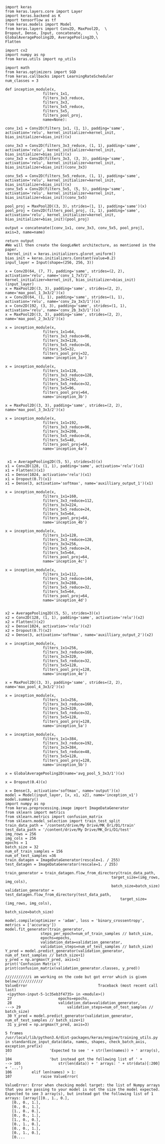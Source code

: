     import keras
    from keras.layers.core import Layer
    import keras.backend as K
    import tensorflow as tf
    from keras.models import Model
    from keras.layers import Conv2D, MaxPool2D,  \
    Dropout, Dense, Input, concatenate,      \
    GlobalAveragePooling2D, AveragePooling2D,\
    Flatten

    import cv2 
    import numpy as np  
    from keras.utils import np_utils

    import math 
    from keras.optimizers import SGD 
    from keras.callbacks import LearningRateScheduler
    num_classes = 3

    def inception_module(x,
                     filters_1x1,
                     filters_3x3_reduce,
                     filters_3x3,
                     filters_5x5_reduce,
                     filters_5x5,
                     filters_pool_proj,
                     name=None):
    
    conv_1x1 = Conv2D(filters_1x1, (1, 1), padding='same', activation='relu', kernel_initializer=kernel_init, bias_initializer=bias_init)(x)
    
    conv_3x3 = Conv2D(filters_3x3_reduce, (1, 1), padding='same', activation='relu', kernel_initializer=kernel_init, bias_initializer=bias_init)(x)
    conv_3x3 = Conv2D(filters_3x3, (3, 3), padding='same', activation='relu', kernel_initializer=kernel_init, bias_initializer=bias_init)(conv_3x3)

    conv_5x5 = Conv2D(filters_5x5_reduce, (1, 1), padding='same', activation='relu', kernel_initializer=kernel_init, bias_initializer=bias_init)(x)
    conv_5x5 = Conv2D(filters_5x5, (5, 5), padding='same', activation='relu', kernel_initializer=kernel_init, bias_initializer=bias_init)(conv_5x5)

    pool_proj = MaxPool2D((3, 3), strides=(1, 1), padding='same')(x)
    pool_proj = Conv2D(filters_pool_proj, (1, 1), padding='same', activation='relu', kernel_initializer=kernel_init, bias_initializer=bias_init)(pool_proj)

    output = concatenate([conv_1x1, conv_3x3, conv_5x5, pool_proj], axis=3, name=name)
    
    return output
    #We will then create the GoogLeNet architecture, as mentioned in the paper.
     kernel_init = keras.initializers.glorot_uniform()
    bias_init = keras.initializers.Constant(value=0.2)
    input_layer = Input(shape=(256, 256, 3))

    x = Conv2D(64, (7, 7), padding='same', strides=(2, 2), activation='relu', name='conv_1_7x7/2', kernel_initializer=kernel_init, bias_initializer=bias_init)(input_layer)
    x = MaxPool2D((3, 3), padding='same', strides=(2, 2), name='max_pool_1_3x3/2')(x)
    x = Conv2D(64, (1, 1), padding='same', strides=(1, 1), activation='relu', name='conv_2a_3x3/1')(x)
    x = Conv2D(192, (3, 3), padding='same', strides=(1, 1), activation='relu', name='conv_2b_3x3/1')(x)
    x = MaxPool2D((3, 3), padding='same', strides=(2, 2), name='max_pool_2_3x3/2')(x)

    x = inception_module(x,
                     filters_1x1=64,
                     filters_3x3_reduce=96,
                     filters_3x3=128,
                     filters_5x5_reduce=16,
                     filters_5x5=32,
                     filters_pool_proj=32,
                     name='inception_3a')

    x = inception_module(x,
                     filters_1x1=128,
                     filters_3x3_reduce=128,
                     filters_3x3=192,
                     filters_5x5_reduce=32,
                     filters_5x5=96,
                     filters_pool_proj=64,
                     name='inception_3b')

    x = MaxPool2D((3, 3), padding='same', strides=(2, 2), name='max_pool_3_3x3/2')(x)

    x = inception_module(x,
                     filters_1x1=192,
                     filters_3x3_reduce=96,
                     filters_3x3=208,
                     filters_5x5_reduce=16,
                     filters_5x5=48,
                     filters_pool_proj=64,
                     name='inception_4a')


     x1 = AveragePooling2D((5, 5), strides=3)(x)
    x1 = Conv2D(128, (1, 1), padding='same', activation='relu')(x1)
    x1 = Flatten()(x1)
    x1 = Dense(1024, activation='relu')(x1)
    x1 = Dropout(0.7)(x1)
    x1 = Dense(3, activation='softmax', name='auxilliary_output_1')(x1)

    x = inception_module(x,
                     filters_1x1=160,
                     filters_3x3_reduce=112,
                     filters_3x3=224,
                     filters_5x5_reduce=24,
                     filters_5x5=64,
                     filters_pool_proj=64,
                     name='inception_4b')

    x = inception_module(x,
                     filters_1x1=128,
                     filters_3x3_reduce=128,
                     filters_3x3=256,
                     filters_5x5_reduce=24,
                     filters_5x5=64,
                     filters_pool_proj=64,
                     name='inception_4c')

    x = inception_module(x,
                     filters_1x1=112,
                     filters_3x3_reduce=144,
                     filters_3x3=288,
                     filters_5x5_reduce=32,
                     filters_5x5=64,
                     filters_pool_proj=64,
                     name='inception_4d')


    x2 = AveragePooling2D((5, 5), strides=3)(x)
    x2 = Conv2D(128, (1, 1), padding='same', activation='relu')(x2)
    x2 = Flatten()(x2)
    x2 = Dense(1024, activation='relu')(x2)
    x2 = Dropout(0.7)(x2)
    x2 = Dense(3, activation='softmax', name='auxilliary_output_2')(x2)

    x = inception_module(x,
                     filters_1x1=256,
                     filters_3x3_reduce=160,
                     filters_3x3=320,
                     filters_5x5_reduce=32,
                     filters_5x5=128,
                     filters_pool_proj=128,
                     name='inception_4e')

    x = MaxPool2D((3, 3), padding='same', strides=(2, 2), name='max_pool_4_3x3/2')(x)

    x = inception_module(x,
                     filters_1x1=256,
                     filters_3x3_reduce=160,
                     filters_3x3=320,
                     filters_5x5_reduce=32,
                     filters_5x5=128,
                     filters_pool_proj=128,
                     name='inception_5a')

    x = inception_module(x,
                     filters_1x1=384,
                     filters_3x3_reduce=192,
                     filters_3x3=384,
                     filters_5x5_reduce=48,
                     filters_5x5=128,
                     filters_pool_proj=128,
                     name='inception_5b')

    x = GlobalAveragePooling2D(name='avg_pool_5_3x3/1')(x)

    x = Dropout(0.4)(x)

    x = Dense(3, activation='softmax', name='output')(x)
    model = Model(input_layer, [x, x1, x2], name='inception_v1')
    model.summary()
    import numpy as np
    from keras.preprocessing.image import ImageDataGenerator
    from sklearn import metrics
    from sklearn.metrics import confusion_matrix
    from sklearn.model_selection import train_test_split
    train_data_path = '/content/drive/My Drive/MK_Ori/D1/train'
    test_data_path = '/content/drive/My Drive/MK_Ori/D1/test'
    img_rows = 256
    img_cols = 256
    epochs = 1
    batch_size = 32
    num_of_train_samples = 156
    num_of_test_samples =36
    train_datagen = ImageDataGenerator(rescale=1. / 255)
    test_datagen = ImageDataGenerator(rescale=1. / 255)

    train_generator = train_datagen.flow_from_directory(train_data_path,
                                                    target_size=(img_rows, img_cols),
                                                    batch_size=batch_size)
    validation_generator = test_datagen.flow_from_directory(test_data_path,
                                                        target_size=(img_rows, img_cols),
                                                        batch_size=batch_size)
                                              
    model.compile(optimizer = 'adam', loss = 'binary_crossentropy', metrics = ['accuracy'])
    model.fit_generator(train_generator,
                    steps_per_epoch=num_of_train_samples // batch_size,
                    epochs=epochs,
                    validation_data=validation_generator,
                    validation_steps=num_of_test_samples // batch_size)
    Y_pred = model.predict_generator(validation_generator, num_of_test_samples // batch_size+1)
    y_pred = np.argmax(Y_pred, axis=1)
    print('Confusion Matrix')
    print(confusion_matrix(validation_generator.classes, y_pred))

    ///////////i am working on the code but got error which is given below////////////
    ValueError                                Traceback (most recent call last)
     <ipython-input-5-1c35eb3f4735> in <module>()
     27                     epochs=epochs,
     28                     validation_data=validation_generator,
    ---> 29                     validation_steps=num_of_test_samples // batch_size)
     30 Y_pred = model.predict_generator(validation_generator, num_of_test_samples // batch_size+1)
     31 y_pred = np.argmax(Y_pred, axis=3)

    5 frames
    /usr/local/lib/python3.6/dist-packages/keras/engine/training_utils.py in standardize_input_data(data, names, shapes, check_batch_axis, exception_prefix)
    103                 'Expected to see ' + str(len(names)) + ' array(s), '
    104                 'but instead got the following list of ' +
    --> 105                 str(len(data)) + ' arrays: ' + str(data)[:200] + '...')
    106         elif len(names) > 1:
    107             raise ValueError(

    ValueError: Error when checking model target: the list of Numpy arrays that you are passing to your model is not the size the model expected. Expected to see 3 array(s), but instead got the following list of 1 arrays: [array([[0., 1., 0.],
       [0., 0., 1.],
       [0., 0., 1.],
       [1., 0., 0.],
       [0., 0., 1.],
       [1., 0., 0.],
       [0., 1., 0.],
       [0., 0., 1.],
       [0., 1., 0.],
       [0....
